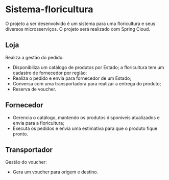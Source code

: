 # Sistema-floricultura

O projeto a ser desenvolvido é um sistema para uma floricultura e seus diversos microsserviços. O projeto será realizado com Spring Cloud.


## Loja 
  Realiza a gestão do pedido:
  * Disponibiliza um catálogo de produtos por Estado;  a floricultura tem um cadastro de fornecedor por região;
  * Realiza o pedido e envia para fornecedor de um Estado;
  * Conversa com uma transportadora para realizar a entrega do produto;
  * Reserva de voucher.

## Fornecedor
  * Gerencia o catálogo, mantendo os produtos disponíveis atualizados e envia para a floricultura;
  * Executa os pedidos e envia uma estimativa para que o produto fique pronto.

## Transportador
  Gestão do voucher:
  * Gera um voucher para origem e destino.
